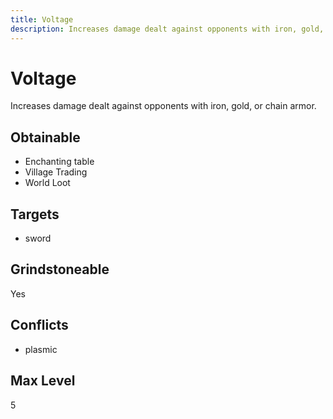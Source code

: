 ```yaml
---
title: Voltage
description: Increases damage dealt against opponents with iron, gold, or chain armor.
---
```

# Voltage
Increases damage dealt against opponents with iron, gold, or chain armor.
## Obtainable
- Enchanting table
- Village Trading
- World Loot
## Targets
- sword
## Grindstoneable
Yes
## Conflicts
- plasmic
## Max Level
5
